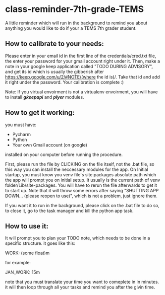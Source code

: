 # class-reminder-7th-grade-TEMS
A little reminder which will run in the background to remind you about anything you would like to do if your a TEMS 7th grader student.


## How to calibrate to your needs:

Please enter in your email id in the first line of the credentials/cred.txt file, the enter your password for your gmail account right under it. Then, make a note in your google keep application called "TODO DURING ADVISORY", and get its id which is usually the gibberish after https://keep.google.com/u/2/#NOTE/(where the id is)/. Take that id and add it right under the password. Your calibration is complete :)

Note: If you virtual envoirment is not a virtualenv envoirment, you will have to install _**gkeepapi**_ and _**plyer**_ modules.

## How to get it working:

you must have:
- Pycharm
- Python
- Your own Gmail account (on google)

installed on your computer before running the procedure. 

First, please run the file by CLICKING on the file itself, not the .bat file, so this way you can install the neccessary modules for the app.
On Initial startup, you must know you venv file's site packages absolute path which the app will prompt you on initial setup. It usually is the 
current path of venv folder/Lib/site-packages. You will have to rerun the file afterwards to get it to start up. Note that it will throw some errors 
after saying "SHUTTING APP DOWN... (please reopen to use)", which is not a problem, just ignore them.

If you want it to run in the background, please click on the .bat file to do so, to close it, go to the task manager and kill the python app task.

## How to use it:

It will prompt you to plan your TODO note, which needs to be done in a specific structure.
it goes like this:

WORK: (some float)m

for example:

JAN_WORK: 15m

note that you must translate your time you want to comeplete in in minutes.
it will then loop through all your tasks and remind you after the givin time.

